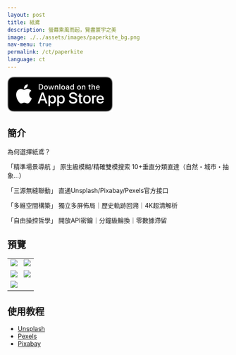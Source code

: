 ```yaml
---
layout: post
title: 紙鳶
description: 螢幕乘風而起，覽盡寰宇之美
image: ./../assets/images/paperkite_bg.png
nav-menu: true
permalink: /ct/paperkite
language: ct
---
```


[![AppStrore](./../assets/images/appstore_black.svg)](https://apps.apple.com/app/id6478072747)

## 簡介
為何選擇紙鳶？

「精準場景導航 」
原生級模糊/精確雙模搜索
10+垂直分類直達（自然・城市・抽象...） 

「三源無縫聯動」
直通Unsplash/Pixabay/Pexels官方接口   

「多維空間構築」
獨立多屏佈局｜歷史軌跡回溯｜4K超清解析 

「自由操控哲學」
開放API密鑰｜分鐘級輪換｜零數據滯留

## 預覽

|       |  |
| ----------- | ----------- |
| ![](./../assets/images/paperkite_1.png) | ![](./../assets/images/paperkite_2.png) |
| ![](./../assets/images/paperkite_3.png) | ![](./../assets/images/paperkite_4.png) |
| ![](./../assets/images/paperkite_5.png) |  |

## 使用教程
- [Unsplash](./guides/unsplash.html)
- [Pexels](./guides/pexels.html)
- [Pixabay](./guides/pixabay.html)

